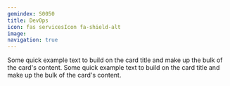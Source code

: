 ```yaml
---
gemindex: S0050
title: DevOps
icon: fas servicesIcon fa-shield-alt
image:
navigation: true
---
```


Some quick example text to build on the card title and make up the bulk of the card's content.
Some quick example text to build on the card title and make up the bulk of the card's content.
